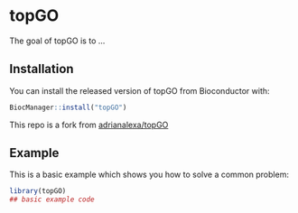 # topGO

<!-- badges: start -->
<!-- badges: end -->

The goal of topGO is to ...

## Installation

You can install the released version of topGO from Bioconductor with:

``` r
BiocManager::install("topGO")
```

This repo is a fork from [adrianalexa/topGO](https://github.com/adrianalexa/topGO)

## Example

This is a basic example which shows you how to solve a common problem:

``` r
library(topGO)
## basic example code
```

